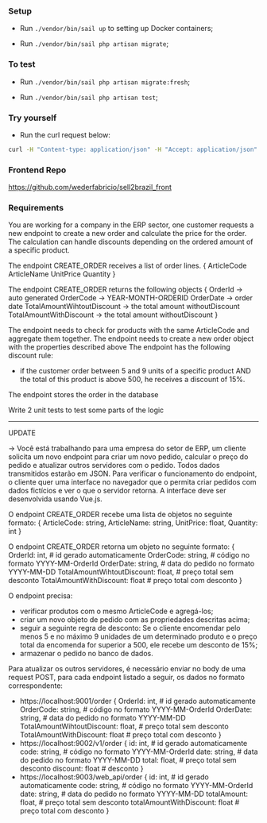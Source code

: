 ### Setup

- Run `./vendor/bin/sail up` to setting up Docker containers;

- Run `./vendor/bin/sail php artisan migrate`;

### To test

- Run `./vendor/bin/sail php artisan migrate:fresh`;

- Run `./vendor/bin/sail php artisan test`;

### Try yourself

- Run the curl request below:

```bash
curl -H "Content-type: application/json" -H "Accept: application/json" -d '[{"ArticleCode":"T12","ArticleName":"Tractor 2011 - XYZ","UnitPrice":200,"Quantity":3},{"ArticleCode":"T12","ArticleName":"Tractor 2011 - XYZ","UnitPrice":200,"Quantity":2}]' -X POST http://localhost/api/orders
```

### Frontend Repo

https://github.com/wederfabricio/sell2brazil_front

### Requirements

You are working for a company in the ERP sector, one customer requests a new endpoint to create a new order and calculate the price for the order.
The calculation can handle discounts depending on the ordered amount of a specific product.


The endpoint CREATE_ORDER receives a list of order lines. 
{
	ArticleCode
	ArticleName
	UnitPrice
	Quantity
}

The endpoint CREATE_ORDER returns the following objects
{
	OrderId -> auto generated
	OrderCode -> YEAR-MONTH-ORDERID
	OrderDate -> order date
	TotalAmountWihtoutDiscount  -> the total amount withoutDiscount
	TotalAmountWithDiscount 	-> the total amount withoutDiscount
}

The endpoint needs to check for products with the same ArticleCode and aggregate them together.
The endpoint needs to create a new order object with the properties described above
The endpoint has the following discount rule:

- if the customer order between 5 and 9 units of a specific product AND the total of this product is above 500, he receives a discount of 15%.

The endpoint stores the order in the database

Write 2 unit tests to test some parts of the logic

------------

UPDATE

-> Você está trabalhando para uma empresa do setor de ERP, um cliente solicita um novo endpoint para criar um novo pedido, calcular o preço do pedido e atualizar outros servidores com o pedido. Todos dados transmitidos estarão em JSON.
Para verificar o funcionamento do endpoint, o cliente quer uma interface no navegador que o permita criar pedidos com dados fictícios e ver o que o servidor retorna. A interface deve ser desenvolvida usando Vue.js.

O endpoint CREATE_ORDER recebe uma lista de objetos no seguinte formato:
{
	ArticleCode: string,
	ArticleName: string,
	UnitPrice:   float,
	Quantity:    int
}

O endpoint CREATE_ORDER retorna um objeto no seguinte formato:
{
	OrderId:                    int,    # id gerado automaticamente
	OrderCode:                  string, # código no formato YYYY-MM-OrderId
	OrderDate:                  string, # data do pedido no formato YYYY-MM-DD
	TotalAmountWihtoutDiscount: float,  # preço total sem desconto
	TotalAmountWithDiscount:    float   # preço total com desconto
}

O endpoint precisa:
  - verificar produtos com o mesmo ArticleCode e agregá-los;
  - criar um novo objeto de pedido com as propriedades descritas acima;
  - seguir a seguinte regra de desconto:
    Se o cliente encomendar pelo menos 5 e no máximo 9 unidades de um determinado produto e o preço total da encomenda for superior a 500, ele recebe um desconto de 15%;
  - armazenar o pedido no banco de dados.

Para atualizar os outros servidores, é necessário enviar no body de uma request POST, para cada endpoint listado a seguir, os dados no formato correspondente:
- https://localhost:9001/order
  {
    OrderId:                    int,    # id gerado automaticamente
    OrderCode:                  string, # código no formato YYYY-MM-OrderId
    OrderDate:                  string, # data do pedido no formato YYYY-MM-DD
    TotalAmountWihtoutDiscount: float,  # preço total sem desconto
    TotalAmountWithDiscount:    float   # preço total com desconto
  }
- https://localhost:9002/v1/order
  {
    id:       int,    # id gerado automaticamente
    code:     string, # código no formato YYYY-MM-OrderId
    date:     string, # data do pedido no formato YYYY-MM-DD
    total:    float,  # preço total sem desconto
    discount: float   # desconto
  }
- https://localhost:9003/web_api/order
  {
    id:                      int,    # id gerado automaticamente
    code:                    string, # código no formato YYYY-MM-OrderId
    date:                    string, # data do pedido no formato YYYY-MM-DD
    totalAmount:             float,  # preço total sem desconto
    totalAmountWithDiscount: float   # preço total com desconto
  }
